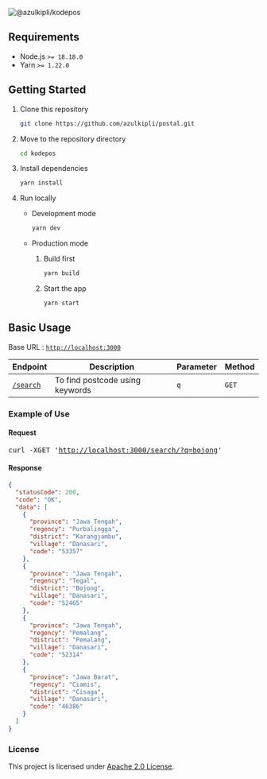 ![@azulkipli/kodepos](https://socialify.git.ci/azulkipli/postal/image?description=1&descriptionEditable=Indonesian%20postal%20code%20search%20API%20by%20place%20name%2C%20village%20or%20city.&font=Raleway&forks=1&issues=1&logo=https%3A%2F%2Fraw.githubusercontent.com%2Ftwitter%2Ftwemoji%2Fmaster%2Fassets%2Fsvg%2F1f4ee.svg&name=1&owner=1&pattern=Charlie%20Brown&pulls=1&stargazers=1&theme=Dark)

## Requirements

- Node.js `>= 18.18.0`
- Yarn `>= 1.22.0`

## Getting Started

1. Clone this repository

   ```bash
   git clone https://github.com/azulkipli/postal.git
   ```

2. Move to the repository directory

   ```bash
   cd kodepos
   ```

3. Install dependencies

   ```bash
   yarn install
   ```

4. Run locally

   - Development mode

     ```bash
     yarn dev
     ```

   - Production mode

     1. Build first

        ```bash
        yarn build
        ```

     2. Start the app

        ```bash
        yarn start
        ```


## Basic Usage

Base URL : [`http://localhost:3000`](https://flik-postal.vercel.app)

| Endpoint                                       | Description                     | Parameter | Method |
| ---------------------------------------------- | ------------------------------- | --------- | ------ |
| [`/search`](https://flik-postal.vercel.app/search) | To find postcode using keywords | `q`       | `GET`  |

### Example of Use

#### Request

<pre>
curl -XGET '<a href="https://flik-postal.app/?q=bojong">http://localhost:3000/search/?q=bojong</a>'
</pre>

#### Response

```json
{
  "statusCode": 200,
  "code": "OK",
  "data": [
    {
      "province": "Jawa Tengah",
      "regency": "Purbalingga",
      "district": "Karangjambu",
      "village": "Danasari",
      "code": "53357"
    },
    {
      "province": "Jawa Tengah",
      "regency": "Tegal",
      "district": "Bojong",
      "village": "Danasari",
      "code": "52465"
    },
    {
      "province": "Jawa Tengah",
      "regency": "Pemalang",
      "district": "Pemalang",
      "village": "Danasari",
      "code": "52314"
    },
    {
      "province": "Jawa Barat",
      "regency": "Ciamis",
      "district": "Cisaga",
      "village": "Danasari",
      "code": "46386"
    }
  ]
}
```


### License

This project is licensed under [Apache 2.0 License](https://github.com/azulkipli/postal/blob/main/LICENSE).
